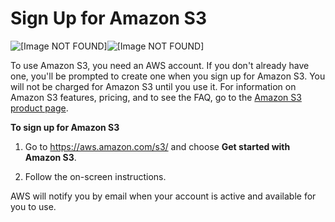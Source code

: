 # Sign Up for Amazon S3<a name="SigningUpforS3"></a>



![\[Image NOT FOUND\]](http://docs.aws.amazon.com/AmazonS3/latest/gsg/)![\[Image NOT FOUND\]](http://docs.aws.amazon.com/AmazonS3/latest/gsg/)

To use Amazon S3, you need an AWS account\. If you don't already have one, you'll be prompted to create one when you sign up for Amazon S3\. You will not be charged for Amazon S3 until you use it\. For information on Amazon S3 features, pricing, and to see the FAQ, go to the [Amazon S3 product page](https://aws.amazon.com/s3/)\.

**To sign up for Amazon S3**

1. Go to [https://aws\.amazon\.com/s3/](https://aws.amazon.com/s3/) and choose **Get started with Amazon S3**\.

1. Follow the on\-screen instructions\.

AWS will notify you by email when your account is active and available for you to use\.

